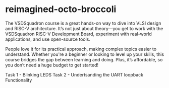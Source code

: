 # reimagined-octo-broccoli
The VSDSquadron course is a great hands-on way to dive into VLSI design and RISC-V architecture. It’s not just about theory—you get to work with the VSDSquadron RISC-V Development Board, experiment with real-world applications, and use open-source tools.  

People love it for its practical approach, making complex topics easier to understand. Whether you're a beginner or looking to level up your skills, this course bridges the gap between learning and doing. Plus, it’s affordable, so you don’t need a huge budget to get started!

Task 1 - Blinking LEDS
Task 2 - Undertsanding the UART loopback Functionality
